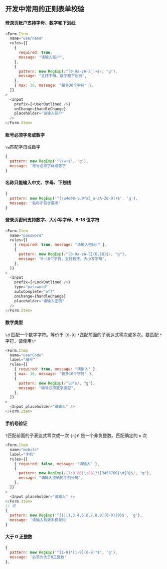 ## 开发中常用的正则表单校验

#### 登录页账户支持字母、数字和下划线

```js
<Form.Item
  name="username"
  rules={[
    {
      required: true,
      message: "请输入账户",
    },
    {
      pattern: new RegExp(/^[0-9a-zA-Z_]+$/, "g"),
      message: "支持字母、数字和下划线",
    },
    { max: 30, message: "最多30个字符" },
  ]}
>
  <Input
    prefix={<UserOutlined />}
    onChange={handleChange}
    placeholder="请输入账户"
  />
</Form.Item>
```

#### 账号必须字母或数字

`\w`匹配字母或数字

```js
{
  pattern: new RegExp('^\\w+$', 'g'),
  message: '账号必须字母或数字'
}
```

#### 名称只能输入中文、字母、下划线

```js
{
  pattern: new RegExp('^[\u4e00-\u9fa5_a-zA-Z0-9]+$', 'g'),
  message: '名称不符合要求'
}
```

#### 登录页密码支持数字、大小写字母、6-18 位字符

```js
<Form.Item
  name="password"
  rules={[
    { required: true, message: "请输入密码!" },
    {
      pattern: new RegExp(/^[0-9a-zA-Z]{6,18}$/, "g"),
      message: "6~18个字符，支持数字、大小写字母",
    },
  ]}
>
  <Input
    prefix={<LockOutlined />}
    type="password"
    autoComplete="off"
    onChange={handleChange}
    placeholder="请输入密码"
  />
</Form.Item>
```

#### 数字类型

`\d` 匹配一个数字字符。等价于 `[0-9]`
`*`匹配前面的子表达式零次或多次。要匹配 `*`字符，请使用`\*`

```js
<Form.Item
  name="userCode"
  label="编号"
  rules={[
    { required: true, message: "请输入" },
    { max: 10, message: "最多10个字符" },
    {
      pattern: new RegExp(/^\d*$/, "g"),
      message: "编号必须数字类型",
    },
  ]}
>
  <Input placeholder="请输入" />
</Form.Item>
```

#### 手机号验证

`?`匹配前面的子表达式零次或一次
`{n}`n 是一个非负整数。匹配确定的 `n` 次

```js
<Form.Item
  name="mobile"
  label="手机"
  rules={[
    { required: false, message: "请输入" },
    {
      pattern: new RegExp(/(?:0|86|\+86)?1[3456789]\d{9}$/, "g"),
      message: "请输入准确的手机号码",
    },
  ]}
>
  <Input placeholder="请输入" />
</Form.Item>
// 或
{
  pattern: new RegExp('^[1][1,3,4,5,6,7,8,9][0-9]{9}$', 'g'),
  message: '请输入有效手机号码'
}
```

#### 大于 0 正整数

```js
{
  pattern: new RegExp('^[1-9]*[1-9][0-9]*$', 'g'),
  message: '必须为大于0正整数'
},
```
